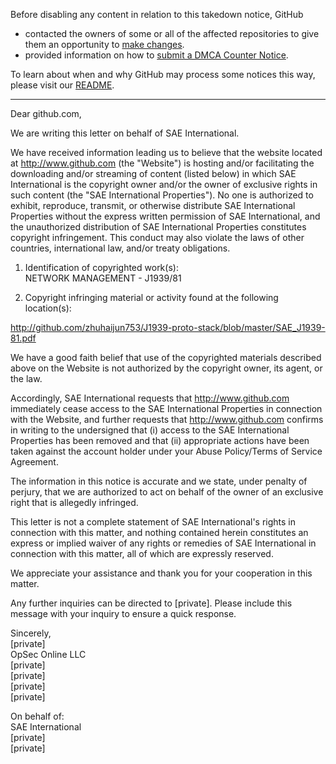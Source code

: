 Before disabling any content in relation to this takedown notice, GitHub
- contacted the owners of some or all of the affected repositories to give them an opportunity to [make changes](https://docs.github.com/en/github/site-policy/dmca-takedown-policy#a-how-does-this-actually-work).
- provided information on how to [submit a DMCA Counter Notice](https://docs.github.com/en/articles/guide-to-submitting-a-dmca-counter-notice).

To learn about when and why GitHub may process some notices this way, please visit our [README](https://github.com/github/dmca/blob/master/README.md#anatomy-of-a-takedown-notice).

---

Dear github.com,

We are writing this letter on behalf of SAE International.

We have received information leading us to believe that the website located at http://www.github.com (the "Website") is hosting and/or facilitating the downloading and/or streaming of content (listed below) in which SAE International is the copyright owner and/or the owner of exclusive rights in such content (the "SAE International Properties"). No one is authorized to exhibit, reproduce, transmit, or otherwise distribute SAE International Properties without the express written permission of SAE International, and the unauthorized distribution of SAE International Properties constitutes copyright infringement. This conduct may also violate the laws of other countries, international law, and/or treaty obligations.

1. Identification of copyrighted work(s):  
NETWORK MANAGEMENT - J1939/81

2. Copyright infringing material or activity found at the following location(s):

http://github.com/zhuhaijun753/J1939-proto-stack/blob/master/SAE_J1939-81.pdf

We have a good faith belief that use of the copyrighted materials described above on the Website is not authorized by the copyright owner, its agent, or the law.

Accordingly, SAE International requests that http://www.github.com immediately cease access to the SAE International Properties in connection with the Website, and further requests that http://www.github.com confirms in writing to the undersigned that (i) access to the SAE International Properties has been removed and that (ii) appropriate actions have been taken against the account holder under your Abuse Policy/Terms of Service Agreement.

The information in this notice is accurate and we state, under penalty of perjury, that we are authorized to act on behalf of the owner of an exclusive right that is allegedly infringed.

This letter is not a complete statement of SAE International's rights in connection with this matter, and nothing contained herein constitutes an express or implied waiver of any rights or remedies of SAE International in connection with this matter, all of which are expressly reserved.

We appreciate your assistance and thank you for your cooperation in this matter.

Any further inquiries can be directed to [private]. Please include this message with your inquiry to ensure a quick response.

Sincerely,  
[private]  
OpSec Online LLC  
[private]  
[private]  
[private]  
[private]  

On behalf of:  
SAE International  
[private]  
[private]  


